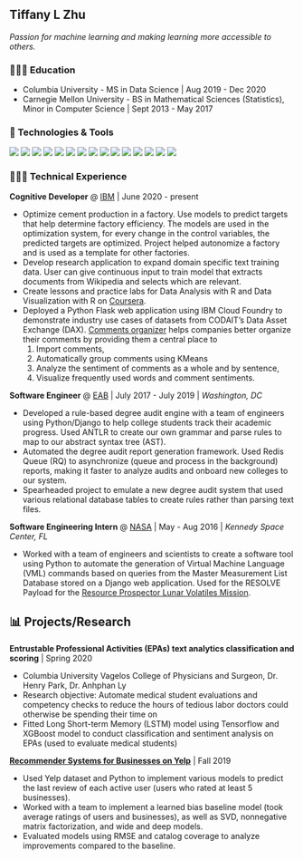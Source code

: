 ## Tiffany L Zhu

*Passion for machine learning and making learning more accessible to others.*

### 👩🏼‍🎓 Education

* Columbia University - MS in Data Science | Aug 2019 - Dec 2020
* Carnegie Mellon University - BS in Mathematical Sciences (Statistics), Minor in Computer Science | Sept 2013 - May 2017

### 🔧 Technologies & Tools

![](https://img.shields.io/badge/Code-Python-informational?style=flat&logo=python&logoColor=white&color=2bbc8a)
![](https://img.shields.io/badge/Code-R-informational?style=flat&logo=r&logoColor=white&color=2bbc8a)
![](https://img.shields.io/badge/Code-JavaScript-informational?style=flat&logo=javascript&logoColor=white&color=2bbc8a)
![](https://img.shields.io/badge/ML-Pandas-informational?style=flat&logo=pandas&logoColor=white&color=blueviolet)
![](https://img.shields.io/badge/ML-Numpy-informational?style=flat&logo=numpy&logoColor=white&color=blueviolet)
![](https://img.shields.io/badge/ML-ScikitLearn-informational?style=flat&logo=scikit-learn&logoColor=white&color=blueviolet)
![](https://img.shields.io/badge/ML-TensorFlow-informational?style=flat&logo=TensorFlow&logoColor=white&color=blueviolet)
![](https://img.shields.io/badge/Framework-Flask-information?&style=flat&logo=flask&logoColor=white&color=blue)
![](https://img.shields.io/badge/Framework-Django-information?&style=flat&logo=django&logoColor=white&color=blue)
![](https://img.shields.io/badge/Framework-Bootstrap-information?&style=flat&logo=bootstrap&logoColor=white&color=blue)
![](https://img.shields.io/badge/Framework-jQuery-information?&style=flat&logo=jquery&logoColor=white&color=blue)
![](https://img.shields.io/badge/Tools-Heroku-informational?style=flat&logo=heroku&logoColor=white&color=red)
![](https://img.shields.io/badge/Tools-PostgreSQL-informational?style=flat&logo=postgresql&logoColor=white&color=red)
![](https://img.shields.io/badge/Tools-Docker-informational?style=flat&logo=docker&logoColor=white&color=red)
![](https://img.shields.io/badge/Tools-Red_Hat_OpenShift-informational?style=flat&logo=red-hat-open-shift&logoColor=white&color=red)

### 👩🏼‍💻 Technical Experience

**Cognitive Developer** @ [IBM](https://www.ibm.com/) | June 2020 - present
* Optimize cement production in a factory. Use models to predict targets that help determine factory efficiency. The models are used in the optimization system, for every change in the control variables, the predicted targets are optimized. Project helped autonomize a factory and is used as a template for other factories. 
* Develop research application to expand domain specific text training data. User can give continuous input to train model that extracts documents from Wikipedia and selects which are relevant.
* Create lessons and practice labs for Data Analysis with R and Data Visualization with R on [Coursera](https://www.coursera.org/instructor/tiffanyzhu).
* Deployed a Python Flask web application using IBM Cloud Foundry to demonstrate industry use cases of datasets from CODAIT’s Data Asset Exchange (DAX). [Comments organizer](https://community.ibm.com/accelerators/catalog/content/Customer-Online-Comments-Organizer) helps companies better organize their comments by providing them a central place to 
  1. Import comments, 
  2. Automatically group comments using KMeans
  3. Analyze the sentiment of comments as a whole and by sentence,
  4. Visualize frequently used words and comment sentiments.

**Software Engineer** @ [EAB](https://eab.com/) | July 2017 - July 2019 | *Washington, DC*
* Developed a rule-based degree audit engine with a team of engineers using Python/Django to help college students track their academic progress. Used ANTLR to create our own grammar and parse rules to map to our abstract syntax tree (AST).
* Automated the degree audit report generation framework. Used Redis Queue (RQ) to asynchronize (queue and process in the background) reports, making it faster to analyze audits and onboard new colleges to our system. 
* Spearheaded project to emulate a new degree audit system that used various relational database tables to create rules rather than parsing text files.

**Software Engineering Intern** @ [NASA](https://www.nasa.gov/) | May - Aug 2016 | *Kennedy Space Center, FL*
* Worked with a team of engineers and scientists to create a software tool using Python to automate the generation of Virtual Machine Language (VML) commands based on queries from the Master Measurement List Database stored on a Django web application. Used for the RESOLVE Payload for the [Resource Prospector Lunar Volatiles Mission](https://www.nasa.gov/resource-prospector).

## 📊 Projects/Research

**Entrustable Professional Activities (EPAs) text analytics classification and scoring** | Spring 2020
* Columbia University Vagelos College of Physicians and Surgeon, Dr. Henry Park, Dr. Anhphan Ly
* Research objective: Automate medical student evaluations and competency checks to reduce the hours of tedious labor doctors could otherwise be spending their time on
* Fitted Long Short-term Memory (LSTM) model using Tensorflow and XGBoost model to conduct classification and sentiment analysis on EPAs (used to evaluate medical students)

**[Recommender Systems for Businesses on Yelp](github.com/tlzhu19/personalization-final-project)** | Fall 2019
* Used Yelp dataset and Python to implement various models to predict the last review of each active user (users who rated at least 5 businesses). 
* Worked with a team to implement a learned bias baseline model (took average ratings of users and businesses), as well as SVD, nonnegative matrix factorization, and wide and deep models. 
* Evaluated models using RMSE and catalog coverage to analyze improvements compared to the baseline.
